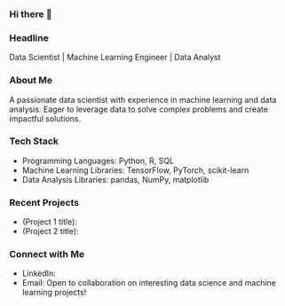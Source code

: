 ### Hi there 👋
### Headline
Data Scientist | Machine Learning Engineer | Data Analyst
### About Me
A passionate data scientist with experience in machine learning and data analysis. Eager to leverage data to solve complex problems and create impactful solutions.
### Tech Stack
 * Programming Languages: Python, R, SQL
 * Machine Learning Libraries: TensorFlow, PyTorch, scikit-learn
 * Data Analysis Libraries: pandas, NumPy, matplotlib
### Recent Projects
 * (Project 1 title):
 * (Project 2 title): 
### Connect with Me
 * LinkedIn: 
 * Email: 
Open to collaboration on interesting data science and machine learning projects!
